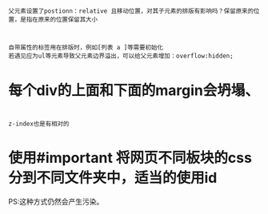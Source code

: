 #

    父元素设置了postionn：relative 且移动位置，对其子元素的排版有影响吗？保留原来的位置，是指在原来的位置保留其大小



#   
    自带属性的标签用在排版时，例如[列表 a ]等需要初始化
    若遇见应为ul等元素导致父元素边界溢出，可以给父元素增加：overflow:hidden;


# 每个div的上面和下面的margin会坍塌、
# 
    z-index也是有相对的


# 使用#important 将网页不同板块的css分到不同文件夹中，适当的使用id
PS:这种方式仍然会产生污染。
